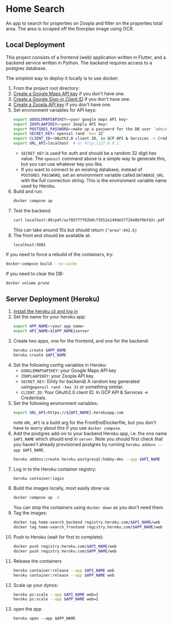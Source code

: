 # Home Search

An app to search for properties on Zoopla and filter on the properties total area. The area is scraped off the floorplan image using OCR.


## Local Deployment

This project consists of a frontend (web) application written in Flutter, and a backend service written in Python. The backend requires access to a postgres database. 

The simplest way to deploy it locally is to use docker:

1. From the project root directory:
1. [Create a Google Maps API key](https://developers.google.com/maps/documentation/javascript/get-api-key) if you don't have one.
1. [Create a Google Sign-in Client ID](https://developers.google.com/identity/sign-in/web/sign-in) if you don't have one.
1. [Create a Zoopla API key](https://developer.zoopla.co.uk/) if you don't have one.
1. Set environment variables for API keys:
   ```bash
   export GOOGLEMAPSAPIKEY=<your google maps API key>
   export ZOOPLAAPIKEY=<your Zoopla API key>
   export POSTGRES_PASSWORD=<make up a password for the DB user 'admin'>
   export SECRET_KEY=`openssl rand -hex 32`
   export CLIENT_ID=<OAuth2.0 client ID, in GCP API & Services -> Credentials>
   export URL_API=localhost  # or http:/127.0.0.1
   ```
   - `SECRET_KEY` is used for auth and should be a random 32 digit hex value. The `openssl` command above is a simple way to generate this, but you can use whatever key you like.
   - If you want to connect to an existing database, instead of `POSTGRES_PASSWORD`, set an environment variable called `DATABASE_URL` with the full connection string. This is the environment variable name used by Heroku.
1. Build and run:
   ```bash
   docker compose up
   ```
1. Test the backend:
   ```bash
   curl localhost:80/pdf/acf057f7f02b0cf3552e149de5772640bf0bfd2c.pdf
   ```
   This can take around 10s but should return `{"area":442.6}`
1. The front end should be available at:
   ```
   localhost:5001
   ```

If you need to force a rebuild of the containers, try:
 
```bash
docker-compose build --no-cache
```

If you need to clear the DB:
```bash
docker volume prune
```


## Server Deployment (Heroku)
1. [Install the heroku cli and log in](https://devcenter.heroku.com/articles/heroku-cli)
1. Set the name for your heroku app:
   ```bash
   export APP_NAME=<your app name>
   export API_NAME=${APP_NAME}server
   ```
1. Create two apps, one for the frontend, and one for the backend:
   ```bash
   heroku create $APP_NAME
   heroku create $API_NAME
   ```
1. Set the following config variables in Heroku:
   - `GOOGLEMAPSAPIKEY`: your Google Maps API key
   - `ZOOPLAAPIKEY`: your Zoopla API key
   - `SECRET_KEY`: (Only for backend) A random key generated using`openssl rand -hex 32` or something similar.
   - `CLIENT_ID`: Your OAuth2.0 client ID. In GCP API & Services -> Credentials.
1. Set the following environment variables:
   ```bash
   export URL_API=https://${API_NAME}.herokuapp.com
   ```
   note `URL_API` is a build arg for the FrontEndDockerfile, but you don't have to worry about this if you use `docker compose`.
1. Add the postgres add-on to your backend Heroku app, i.e. the one name `$API_NAME` which should end in `server`. Note you should first check that you haven't already provisioned postgres by running `heroku addons --app $API_NAME`.
   ```bash
   heroku addons:create heroku-postgresql:hobby-dev --app $API_NAME
   ```
1. Log in to the Heroku container registry:
   ```bash
   heroku container:login
   ```
1. Build the images locally, most easily done via: 
   ```bash
   docker compose up -d
   ```
   You can stop the containers using `docker down` as you don't need them.
1. Tag the images:
   ```bash
   docker tag home-search_backend registry.heroku.com/$API_NAME/web
   docker tag home-search_frontend registry.heroku.com/$APP_NAME/web
   ```
1. Push to Heroku (wait for first to complete):
   ```bash
   docker push registry.heroku.com/$API_NAME/web
   docker push registry.heroku.com/$APP_NAME/web
   ```
1. Release the containers
   ```bash
   heroku container:release --app $API_NAME web
   heroku container:release --app $APP_NAME web
   ```
1. Scale up your dynos:
   ```bash
   heroku ps:scale --app $API_NAME web=1
   heroku ps:scale --app $APP_NAME web=1
   ```
1. open the app
   ```
   heroku open --app $APP_NAME
   ```
